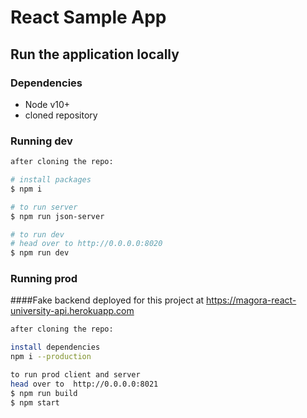 # React Sample App

## Run the application locally

### Dependencies
- Node v10+
- cloned repository

### Running dev

```bash
after cloning the repo:

# install packages
$ npm i

# to run server
$ npm run json-server

# to run dev 
# head over to http://0.0.0.0:8020
$ npm run dev

```

### Running prod

####Fake backend deployed for this project at https://magora-react-university-api.herokuapp.com


```bash
after cloning the repo:

install dependencies
npm i --production

to run prod client and server
head over to  http://0.0.0.0:8021
$ npm run build
$ npm start


```
